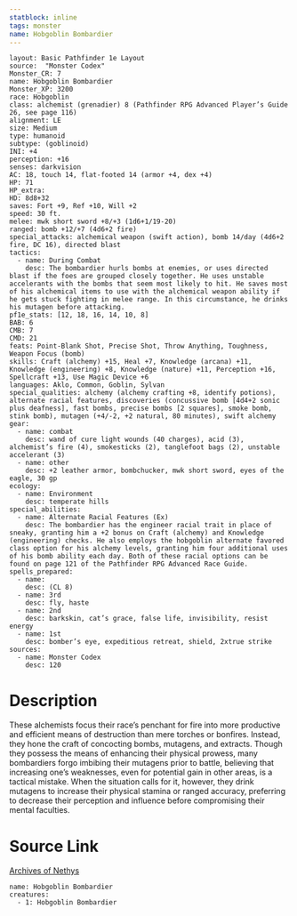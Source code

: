 ```yaml
---
statblock: inline
tags: monster
name: Hobgoblin Bombardier
---
```

```statblock
layout: Basic Pathfinder 1e Layout
source:  "Monster Codex"
Monster_CR: 7
name: Hobgoblin Bombardier
Monster_XP: 3200
race: Hobgoblin
class: alchemist (grenadier) 8 (Pathfinder RPG Advanced Player’s Guide 26, see page 116)
alignment: LE
size: Medium
type: humanoid
subtype: (goblinoid)
INI: +4
perception: +16
senses: darkvision
AC: 18, touch 14, flat-footed 14 (armor +4, dex +4)
HP: 71
HP_extra: 
HD: 8d8+32
saves: Fort +9, Ref +10, Will +2
speed: 30 ft.
melee: mwk short sword +8/+3 (1d6+1/19-20)
ranged: bomb +12/+7 (4d6+2 fire)
special_attacks: alchemical weapon (swift action), bomb 14/day (4d6+2 fire, DC 16), directed blast
tactics:
  - name: During Combat
    desc: The bombardier hurls bombs at enemies, or uses directed blast if the foes are grouped closely together. He uses unstable accelerants with the bombs that seem most likely to hit. He saves most of his alchemical items to use with the alchemical weapon ability if he gets stuck fighting in melee range. In this circumstance, he drinks his mutagen before attacking.
pf1e_stats: [12, 18, 16, 14, 10, 8]
BAB: 6
CMB: 7
CMD: 21
feats: Point-Blank Shot, Precise Shot, Throw Anything, Toughness, Weapon Focus (bomb)
skills: Craft (alchemy) +15, Heal +7, Knowledge (arcana) +11, Knowledge (engineering) +8, Knowledge (nature) +11, Perception +16, Spellcraft +13, Use Magic Device +6
languages: Aklo, Common, Goblin, Sylvan
special_qualities: alchemy (alchemy crafting +8, identify potions), alternate racial features, discoveries (concussive bomb [4d4+2 sonic plus deafness], fast bombs, precise bombs [2 squares], smoke bomb, stink bomb), mutagen (+4/-2, +2 natural, 80 minutes), swift alchemy
gear:
  - name: combat
    desc: wand of cure light wounds (40 charges), acid (3), alchemist’s fire (4), smokesticks (2), tanglefoot bags (2), unstable accelerant (3)
  - name: other
    desc: +2 leather armor, bombchucker, mwk short sword, eyes of the eagle, 30 gp
ecology:
  - name: Environment
    desc: temperate hills
special_abilities:
  - name: Alternate Racial Features (Ex)
    desc: The bombardier has the engineer racial trait in place of sneaky, granting him a +2 bonus on Craft (alchemy) and Knowledge (engineering) checks. He also employs the hobgoblin alternate favored class option for his alchemy levels, granting him four additional uses of his bomb ability each day. Both of these racial options can be found on page 121 of the Pathfinder RPG Advanced Race Guide.
spells_prepared:
  - name:
    desc: (CL 8)
  - name: 3rd
    desc: fly, haste
  - name: 2nd
    desc: barkskin, cat’s grace, false life, invisibility, resist energy
  - name: 1st
    desc: bomber’s eye, expeditious retreat, shield, 2xtrue strike
sources:
  - name: Monster Codex
    desc: 120
```
# Description
These alchemists focus their race’s penchant for fire into more productive and efficient means of destruction than mere torches or bonfires. Instead, they hone the craft of concocting bombs, mutagens, and extracts. Though they possess the means of enhancing their physical prowess, many bombardiers forgo imbibing their mutagens prior to battle, believing that increasing one’s weaknesses, even for potential gain in other areas, is a tactical mistake. When the situation calls for it, however, they drink mutagens to increase their physical stamina or ranged accuracy, preferring to decrease their perception and influence before compromising their mental faculties.
# Source Link
[Archives of Nethys](https://aonprd.com/MonsterDisplay.aspx?ItemName=Hobgoblin%20Bombardier)
```encounter-table
name: Hobgoblin Bombardier
creatures:
  - 1: Hobgoblin Bombardier
```
